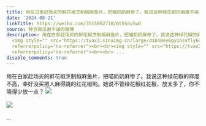 ```yaml
---
title: 用在白家赶场买的鲜花椒烹制椒麻鱼片，把喵奶奶麻惨了。我说这种绿花椒的麻度不高，幸好没买把人麻得跳的红花椒哟。她说不管绿花椒红花椒，放太多了，你不晓得少...
date: '2024-08-21'
linkTitle: https://weibo.com/3515092710/OthSdv5wO
source: 种豆得瓜谢不谦的微博
description: 用在白家赶场买的鲜花椒烹制椒麻鱼片，把喵奶奶麻惨了。我说这种绿花椒的麻度不高，幸好没买把人麻得跳的红花椒哟。她说不管绿花椒红花椒，放太多了，你不晓得少放一点？
  <img style="" src="https://tvax3.sinaimg.cn/large/d1840ee6gy1hsvfly6owcj22bc334hdv.jpg"
  referrerpolicy="no-referrer"><br><br><img style="" src="https://tvax3.sinaimg.cn/large/d1840ee6gy1hsvflzuaesj22bc334x6r.jpg"
  referrerpolicy="no-referrer"><br><br> ...
disable_comments: true
---
```

用在白家赶场买的鲜花椒烹制椒麻鱼片，把喵奶奶麻惨了。我说这种绿花椒的麻度不高，幸好没买把人麻得跳的红花椒哟。她说不管绿花椒红花椒，放太多了，你不晓得少放一点？ <img style="" src="https://tvax3.sinaimg.cn/large/d1840ee6gy1hsvfly6owcj22bc334hdv.jpg" referrerpolicy="no-referrer"><br><br><img style="" src="https://tvax3.sinaimg.cn/large/d1840ee6gy1hsvflzuaesj22bc334x6r.jpg" referrerpolicy="no-referrer"><br><br> ...